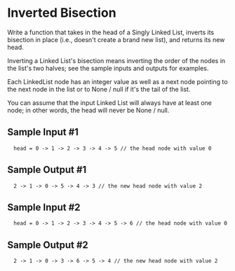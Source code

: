 # Inverted Bisection

Write a function that takes in the head of a Singly Linked List, inverts its bisection in place (i.e., doesn't create a brand new list), and returns its new head.

Inverting a Linked List's bisection means inverting the order of the nodes in the list's two halves; see the sample inputs and outputs for examples.

Each LinkedList node has an integer value as well as a next node pointing to the next node in the list or to None / null if it's the tail of the list.

You can assume that the input Linked List will always have at least one node; in other words, the head will never be None / null.

## Sample Input #1
```
  head = 0 -> 1 -> 2 -> 3 -> 4 -> 5 // the head node with value 0
```

## Sample Output #1
```
  2 -> 1 -> 0 -> 5 -> 4 -> 3 // the new head node with value 2
```

## Sample Input #2
```
  head = 0 -> 1 -> 2 -> 3 -> 4 -> 5 -> 6 // the head node with value 0
```

## Sample Output #2
```
  2 -> 1 -> 0 -> 3 -> 6 -> 5 -> 4 // the new head node with value 2
```
